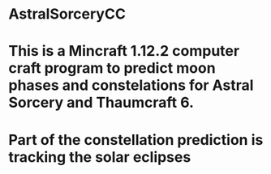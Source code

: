 # AstralSorceryCC
#
# This is a Mincraft 1.12.2 computer craft program to predict moon phases and constelations for Astral Sorcery and Thaumcraft 6.
# Part of the constellation prediction is tracking the solar eclipses
